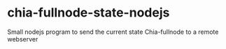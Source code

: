 # chia-fullnode-state-nodejs
Small nodejs program to send the current state Chia-fullnode to a remote webserver
